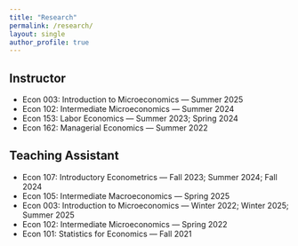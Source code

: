 ```yaml
---
title: "Research"
permalink: /research/
layout: single
author_profile: true
---
```


## Instructor 
- Econ 003: Introduction to Microeconomics — Summer 2025  
- Econ 102: Intermediate Microeconomics — Summer 2024  
- Econ 153: Labor Economics — Summer 2023; Spring 2024  
- Econ 162: Managerial Economics — Summer 2022  

## Teaching Assistant
- Econ 107: Introductory Econometrics — Fall 2023; Summer 2024; Fall 2024  
- Econ 105: Intermediate Macroeconomics — Spring 2025  
- Econ 003: Introduction to Microeconomics — Winter 2022; Winter 2025; Summer 2025  
- Econ 102: Intermediate Microeconomics — Spring 2022  
- Econ 101: Statistics for Economics — Fall 2021
